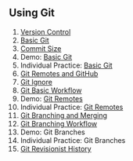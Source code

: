 
## Using Git

1. [Version Control](../docs/version-control.md)
1. [Basic Git](../docs/git-basic.md)
1. [Commit Size](../docs/git-commit-size.md)
1. Demo: [Basic Git](/demos/git-basic.md)
1. Individual Practice: [Basic Git](/practice/git-basic.md)
1. [Git Remotes and GitHub](../docs/git-github.md)
1. [Git Ignore](../docs/git-ignore.md)
1. [Git Basic Workflow](../docs/git-workflow-basic.md)
1. Demo: [Git Remotes](/demos/git-remotes.md)
1. Individual Practice: [Git Remotes](/practice/git-remotes.md)
1. [Git Branching and Merging](../docs/git-branching-merging.md)
1. [Git Branching Workflow](../docs/git-workflow-branching.md)
1. Demo: Git Branches
1. Individual Practice: Git Branches
1. [Git Revisionist History](../docs/git-revise-history.md)
